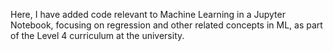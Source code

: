 Here, I have added code relevant to Machine Learning in a Jupyter Notebook, focusing on regression and other related concepts in ML, as part of the Level 4 curriculum at the university.

